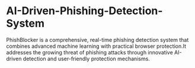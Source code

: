 # AI-Driven-Phishing-Detection-System
PhishBlocker is a comprehensive, real-time phishing detection system that combines advanced machine learning with practical browser protection.It addresses the growing threat of phishing attacks through innovative AI-driven detection and user-friendly protection mechanisms.

